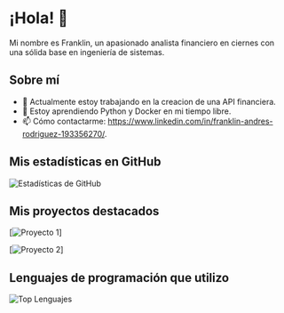 # ¡Hola! 👋

Mi nombre es Franklin, un apasionado analista financiero en ciernes con una sólida base en ingeniería de sistemas.

## Sobre mí

- 🔭 Actualmente estoy trabajando en la creacion de una API financiera.
- 🌱 Estoy aprendiendo Python y Docker en mi tiempo libre.
- 📫 Cómo contactarme: https://www.linkedin.com/in/franklin-andres-rodriguez-193356270/.

## Mis estadísticas en GitHub

![Estadísticas de GitHub](https://github-readme-stats.vercel.app/api?username=TuNombreDeUsuario&show_icons=true&theme=radical)

## Mis proyectos destacados

[![Proyecto 1](https://github.com/GrownLinux/INDUSTRIA-DOWJONES)] 

[![Proyecto 2](https://github.com/GrownLinux/Docker-PlayonLinux)]

## Lenguajes de programación que utilizo

![Top Lenguajes](https://github-readme-stats.vercel.app/api/top-langs/?username=TuNombreDeUsuario&layout=compact&theme=radical)

